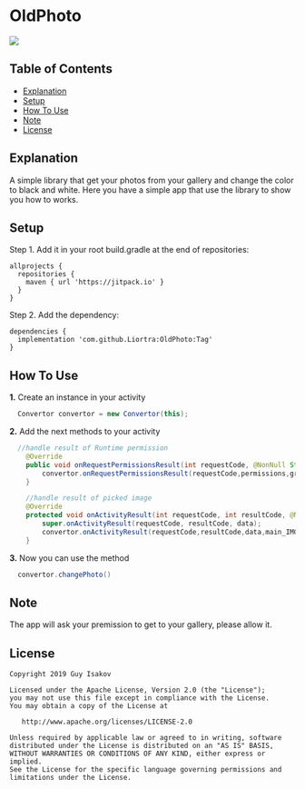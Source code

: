 # OldPhoto
[![](https://jitpack.io/v/Liortra/OldPhoto.svg)](https://jitpack.io/#Liortra/OldPhoto)

## Table of Contents
* [Explanation](https://github.com/Liortra/OldPhoto/blob/master/README.md#explanation)
* [Setup](https://github.com/Liortra/OldPhoto/blob/master/README.md#setup)
* [How To Use](https://github.com/Liortra/OldPhoto/blob/master/README.md#how-to-use)
* [Note](https://github.com/Liortra/OldPhoto/blob/master/README.md#note)
* [License](https://github.com/Liortra/OldPhoto/blob/master/README.md#license)

## Explanation
A simple library that get your photos from your gallery and change the color to black and white.
Here you have a simple app that use the library to show you how to works.

## Setup
Step 1. Add it in your root build.gradle at the end of repositories:
```
allprojects {
  repositories {
    maven { url 'https://jitpack.io' }
  }
}
```

Step 2. Add the dependency:

```
dependencies {
  implementation 'com.github.Liortra:OldPhoto:Tag'
}
```

##  How To Use
**1.** Create an instance in your activity
```Java
  Convertor convertor = new Convertor(this);
  ```
**2.** Add the next methods to your activity
```Java
  //handle result of Runtime permission
    @Override
    public void onRequestPermissionsResult(int requestCode, @NonNull String[] permissions, @NonNull int[] grantResults) {
        convertor.onRequestPermissionsResult(requestCode,permissions,grantResults);
    }

    //handle result of picked image
    @Override
    protected void onActivityResult(int requestCode, int resultCode, @Nullable Intent data) {
        super.onActivityResult(requestCode, resultCode, data);
        convertor.onActivityResult(requestCode,resultCode,data,main_IMG_photo);
    }
```
**3.** Now you can use the method
```Java
  convertor.changePhoto()
```

## Note
The app will ask your premission to get to your gallery, please allow it.

## License

    Copyright 2019 Guy Isakov

    Licensed under the Apache License, Version 2.0 (the "License");
    you may not use this file except in compliance with the License.
    You may obtain a copy of the License at

       http://www.apache.org/licenses/LICENSE-2.0

    Unless required by applicable law or agreed to in writing, software
    distributed under the License is distributed on an "AS IS" BASIS,
    WITHOUT WARRANTIES OR CONDITIONS OF ANY KIND, either express or implied.
    See the License for the specific language governing permissions and
    limitations under the License.

